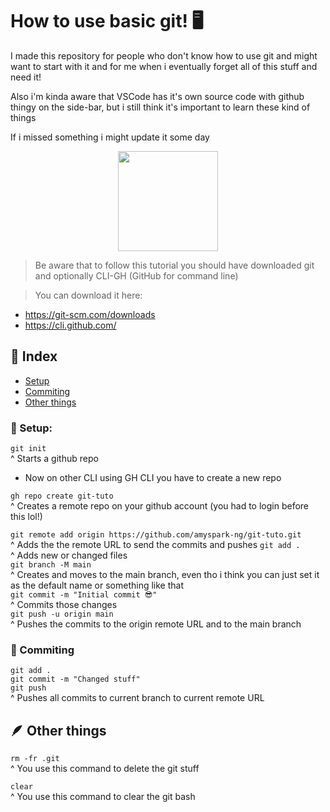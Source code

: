 # How to use basic git! 🖥

I made this repository for people who don't know how to use git and might want to start with it and for me when i eventually forget all of this stuff and need it!

Also i'm kinda aware that VSCode has it's own source code with github thingy on the side-bar, but i still think it's important to learn these kind of things 

If i missed something i might update it some day

<div align="center">
<img  width="160px" src="https://camo.githubusercontent.com/ea09d843e584c4c4365baf0f1b8e691a36e7355536170ea93d45ca58308e507a/68747470733a2f2f6769746875622e6769746875626173736574732e636f6d2f696d616765732f6d6f6e612d6c6f6164696e672d6461726b2e676966">
</div>

> Be aware that to follow this tutorial you should have downloaded git and optionally CLI-GH (GitHub for command line)<br>

> You can download it here:
- https://git-scm.com/downloads
- https://cli.github.com/

## 📓 Index
- [Setup](#setup)
- [Commiting](#commiting)
- [Other things](#other-things)

### 🌿 Setup:
`git init`<br>
^ Starts a github repo<br>

- Now on other CLI using GH CLI you have to create a new repo

`gh repo create git-tuto`<br>
^ Creates a remote repo on your github account (you had to login before this lol!)<br>

`git remote add origin https://github.com/amyspark-ng/git-tuto.git`<br>
^ Adds the the remote URL to send the commits and pushes
`git add .`<br>
^ Adds new or changed files<br>
`git branch -M main`<br>
^ Creates and moves to the main branch, even tho i think you can just set it as the default name or something like that<br>
`git commit -m "Initial commit 😎"`<br>
^ Commits those changes<br>
`git push -u origin main`<br>
^ Pushes the commits to the origin remote URL and to the main branch

### 🧵 Commiting
`git add .`<br>
`git commit -m "Changed stuff"`<br>
`git push`<br>
^ Pushes all commits to current branch to current remote URL

## 🪶 Other things
`rm -fr .git`<br>
^ You use this command to delete the git stuff<br>

`clear`<br>
^ You use this command to clear the git bash
